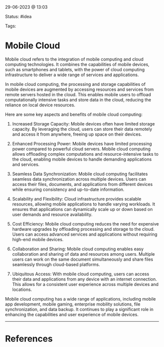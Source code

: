 29-06-2023 @ 13:03

Status: #idea

Tags: 

# Mobile Cloud

Mobile cloud refers to the integration of mobile computing and cloud computing technologies. It combines the capabilities of mobile devices, such as smartphones and tablets, with the power of cloud computing infrastructure to deliver a wide range of services and applications.

In mobile cloud computing, the processing and storage capabilities of mobile devices are augmented by accessing resources and services from remote servers hosted in the cloud. This enables mobile users to offload computationally intensive tasks and store data in the cloud, reducing the reliance on local device resources.

Here are some key aspects and benefits of mobile cloud computing:

1. Increased Storage Capacity: Mobile devices often have limited storage capacity. By leveraging the cloud, users can store their data remotely and access it from anywhere, freeing up space on their devices.
    
2. Enhanced Processing Power: Mobile devices have limited processing power compared to powerful cloud servers. Mobile cloud computing allows offloading complex computations and resource-intensive tasks to the cloud, enabling mobile devices to handle demanding applications and services.
    
3. Seamless Data Synchronization: Mobile cloud computing facilitates seamless data synchronization across multiple devices. Users can access their files, documents, and applications from different devices while ensuring consistency and up-to-date information.
    
4. Scalability and Flexibility: Cloud infrastructure provides scalable resources, allowing mobile applications to handle varying workloads. It ensures that applications can dynamically scale up or down based on user demands and resource availability.
    
5. Cost Efficiency: Mobile cloud computing reduces the need for expensive hardware upgrades by offloading processing and storage to the cloud. Users can access advanced services and applications without requiring high-end mobile devices.
    
6. Collaboration and Sharing: Mobile cloud computing enables easy collaboration and sharing of data and resources among users. Multiple users can work on the same document simultaneously and share files seamlessly through cloud-based platforms.
    
7. Ubiquitous Access: With mobile cloud computing, users can access their data and applications from any device with an internet connection. This allows for a consistent user experience across multiple devices and locations.
    

Mobile cloud computing has a wide range of applications, including mobile app development, mobile gaming, enterprise mobility solutions, file synchronization, and data backup. It continues to play a significant role in enhancing the capabilities and user experience of mobile devices.

---
# References
